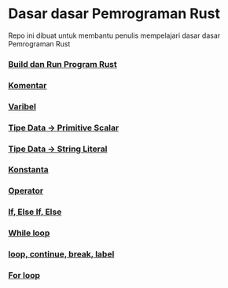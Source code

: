 # Dasar dasar Pemrograman Rust
Repo ini dibuat untuk membantu penulis mempelajari dasar dasar Pemrograman Rust

### [Build dan Run Program Rust](https://github.com/gaberingo/dasarRust/blob/main/docs/build_and_run.md)
### [Komentar](https://github.com/gaberingo/dasarRust/blob/main/docs/komentar.md)
### [Varibel](https://github.com/gaberingo/dasarRust/blob/main/docs/variabel.md)
### [Tipe Data -> Primitive Scalar](https://github.com/gaberingo/dasarRust/blob/main/docs/primitive_scalar.md)
### [Tipe Data -> String Literal](https://github.com/gaberingo/dasarRust/blob/main/docs/string_literal.md)
### [Konstanta](https://github.com/gaberingo/dasarRust/blob/main/docs/konstanta.md)
### [Operator](https://github.com/gaberingo/dasarRust/blob/main/docs/operator.md)
### [If, Else If, Else](https://github.com/gaberingo/dasarRust/blob/main/docs/if_else.md)
### [While loop](https://github.com/gaberingo/dasarRust/blob/main/docs/while.md)
### [loop, continue, break, label](https://github.com/gaberingo/dasarRust/blob/main/docs/loop.md)
### [For loop](https://github.com/gaberingo/dasarRust/blob/main/docs/forloop.md)